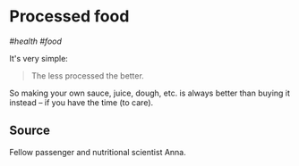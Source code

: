 # Processed food

_#health_ _#food_

It's very simple:

> The less processed the better.

So making your own sauce, juice, dough, etc. is always better than buying it instead – if you have the time (to care).

## Source

Fellow passenger and nutritional scientist Anna.
